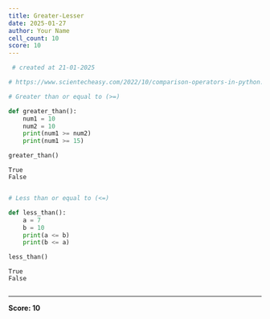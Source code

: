 ```yaml
---
title: Greater-Lesser
date: 2025-01-27
author: Your Name
cell_count: 10
score: 10
---
```


```python
 # created at 21-01-2025
```


```python
# https://www.scientecheasy.com/2022/10/comparison-operators-in-python.html/
```


```python
# Greater than or equal to (>=)
```


```python
def greater_than():
    num1 = 10
    num2 = 10
    print(num1 >= num2)
    print(num1 >= 15)
```


```python
greater_than()
```

    True
    False



```python

```


```python
# Less than or equal to (<=)
```


```python
def less_than():
    a = 7
    b = 10
    print(a <= b)
    print(b <= a)
```


```python
less_than()
```

    True
    False



```python

```


---
**Score: 10**
